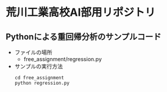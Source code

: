 # 荒川工業高校AI部用リポジトリ

## Pythonによる重回帰分析のサンプルコード

- ファイルの場所
    - free_assignment/regression.py
- サンプルの実行方法
    ```
    cd free_assignment
    python regression.py
    ```
